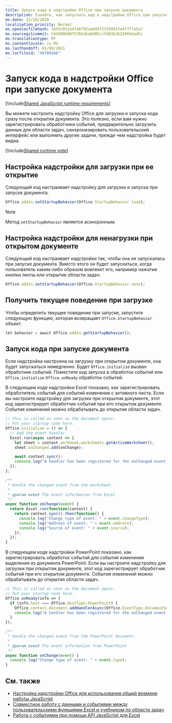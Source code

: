 ```yaml
---
title: Запуск кода в надстройки Office при запуске документа
description: Узнайте, как запускать код в надстройки Office при запуске документа.
ms.date: 12/28/2020
localization_priority: Normal
ms.openlocfilehash: 1655c053a4fa6f92aae95f2155991fa4f7f7a5a7
ms.sourcegitcommit: 545888b08f57bb1babb05ccfd83b2b3286bdad5c
ms.translationtype: MT
ms.contentlocale: ru-RU
ms.lasthandoff: 01/08/2021
ms.locfileid: "49789246"
---
```

# <a name="run-code-in-your-office-add-in-when-the-document-opens"></a>Запуск кода в надстройки Office при запуске документа

[!include[Shared JavaScript runtime requirements](../includes/shared-runtime-requirements-note.md)]

Вы можете настроить надстройку Office для загрузки и запуска кода сразу после открытия документа. Это полезно, если вам нужно зарегистрировать обработчики событий, предварительно загрузить данные для области задач, синхронизировать пользовательский интерфейс или выполнить другие задачи, прежде чем надстройка будет видна.

[!include[Shared runtime note](../includes/note-requires-shared-runtime.md)]

## <a name="configure-your-add-in-to-load-when-the-document-opens"></a>Настройка надстройки для загрузки при ее открытие

Следующий код настраивает надстройку для загрузки и запуска при запуске документа.

```JavaScript
Office.addin.setStartupBehavior(Office.StartupBehavior.load);
```

> [!NOTE]
> Метод `setStartupBehavior` является асинхронным.

## <a name="configure-your-add-in-for-no-load-behavior-on-document-open"></a>Настройка надстройки для ненагрузки при открытом документе

Следующий код настраивает надстройки так, чтобы она не запускалась при запуске документа. Вместо этого он будет запускаться, когда пользователь каким-либо образом вовлекет его, например нажатие кнопки ленты или открытие области задач.

```JavaScript
Office.addin.setStartupBehavior(Office.StartupBehavior.none);
```

## <a name="get-the-current-load-behavior"></a>Получить текущее поведение при загрузке

Чтобы определить текущее поведение при запуске, запустите следующую функцию, которая возвращает `Office.StartupBehavior` объект.

```JavaScript
let behavior = await Office.addin.getStartupBehavior();
```

## <a name="how-to-run-code-when-the-document-opens"></a>Запуск кода при запуске документа

Если надстройка настроена на загрузку при открытом документе, она будет запускаться немедленно. Будет `Office.initialize` вызван обработник событий. Поместите код запуска в обработок событий или `Office.initialize` `Office.onReady` обработок событий.

В следующем коде надстройки Excel показано, как зарегистрировать обработитель событий для событий изменения с активного листа. Если вы настроите надстройку для загрузки при открытом документе, этот код зарегистрирует обработчик событий при его открытом документе. События изменений можно обрабатывать до открытия области задач.

```JavaScript
// This is called as soon as the document opens.
// Put your startup code here.
Office.initialize = () => {
  // Add the event handler.
  Excel.run(async context => {
    let sheet = context.workbook.worksheets.getActiveWorksheet();
    sheet.onChanged.add(onChange);

    await context.sync();
    console.log("A handler has been registered for the onChanged event.");
  });
};

/**
 * Handle the changed event from the worksheet.
 *
 * @param event The event information from Excel
 */
async function onChange(event) {
  return Excel.run(function(context) {
    return context.sync().then(function() {
      console.log("Change type of event: " + event.changeType);
      console.log("Address of event: " + event.address);
      console.log("Source of event: " + event.source);
    });
  });
}
```

В следующем коде надстройки PowerPoint показано, как зарегистрировать обработок событий для событий изменения выделения из документа PowerPoint. Если вы настроите надстройку для загрузки при открытом документе, этот код зарегистрирует обработчик событий при его открытом документе. События изменений можно обрабатывать до открытия области задач.

```JavaScript
// This is called as soon as the document opens.
// Put your startup code here.
Office.onReady(info => {
  if (info.host === Office.HostType.PowerPoint) {
    Office.context.document.addHandlerAsync(Office.EventType.DocumentSelectionChanged, onChange);
    console.log("A handler has been registered for the onChanged event.");
  }
});

/**
 * Handle the changed event from the PowerPoint document.
 *
 * @param event The event information from PowerPoint
 */
async function onChange(event) {
  console.log("Change type of event: " + event.type);
}
```

## <a name="see-also"></a>См. также

- [Настройка надстройки Office для использования общей времени работы JavaScript](configure-your-add-in-to-use-a-shared-runtime.md)
- [Совместное работу с данными и событиями между пользовательскими функциями Excel и учебником по области задач](../tutorials/share-data-and-events-between-custom-functions-and-the-task-pane-tutorial.md)
- [Работа с событиями при помощи API JavaScript для Excel](../excel/excel-add-ins-events.md)
